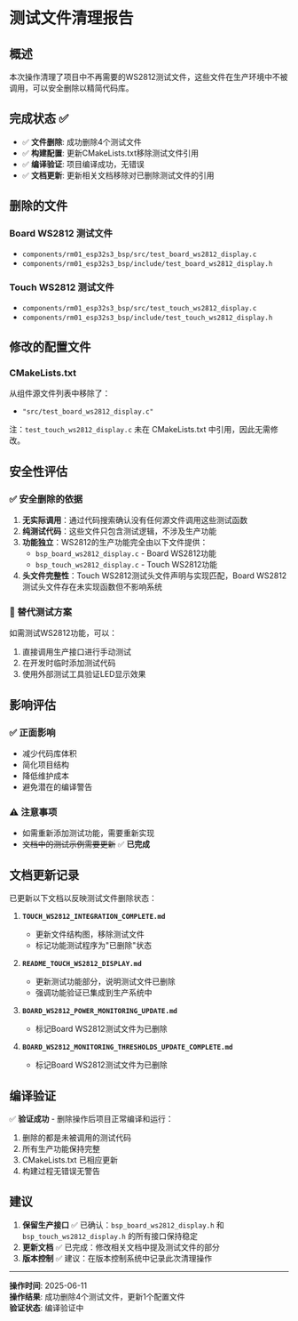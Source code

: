 # 测试文件清理报告

## 概述

本次操作清理了项目中不再需要的WS2812测试文件，这些文件在生产环境中不被调用，可以安全删除以精简代码库。

## 完成状态 ✅

- ✅ **文件删除**: 成功删除4个测试文件
- ✅ **构建配置**: 更新CMakeLists.txt移除测试文件引用  
- ✅ **编译验证**: 项目编译成功，无错误
- ✅ **文档更新**: 更新相关文档移除对已删除测试文件的引用

## 删除的文件

### Board WS2812 测试文件
- `components/rm01_esp32s3_bsp/src/test_board_ws2812_display.c`
- `components/rm01_esp32s3_bsp/include/test_board_ws2812_display.h`

### Touch WS2812 测试文件  
- `components/rm01_esp32s3_bsp/src/test_touch_ws2812_display.c`
- `components/rm01_esp32s3_bsp/include/test_touch_ws2812_display.h`

## 修改的配置文件

### CMakeLists.txt
从组件源文件列表中移除了：
- `"src/test_board_ws2812_display.c"`

注：`test_touch_ws2812_display.c` 未在 CMakeLists.txt 中引用，因此无需修改。

## 安全性评估

### ✅ 安全删除的依据
1. **无实际调用**：通过代码搜索确认没有任何源文件调用这些测试函数
2. **纯测试代码**：这些文件只包含测试逻辑，不涉及生产功能
3. **功能独立**：WS2812的生产功能完全由以下文件提供：
   - `bsp_board_ws2812_display.c` - Board WS2812功能
   - `bsp_touch_ws2812_display.c` - Touch WS2812功能
4. **头文件完整性**：Touch WS2812测试头文件声明与实现匹配，Board WS2812测试头文件存在未实现函数但不影响系统

### 🔧 替代测试方案
如需测试WS2812功能，可以：
1. 直接调用生产接口进行手动测试
2. 在开发时临时添加测试代码
3. 使用外部测试工具验证LED显示效果

## 影响评估

### ✅ 正面影响
- 减少代码库体积
- 简化项目结构
- 降低维护成本
- 避免潜在的编译警告

### ⚠️ 注意事项
- 如需重新添加测试功能，需要重新实现
- ~~文档中的测试示例需要更新~~ ✅ **已完成**

## 文档更新记录

已更新以下文档以反映测试文件删除状态：

1. **`TOUCH_WS2812_INTEGRATION_COMPLETE.md`**
   - 更新文件结构图，移除测试文件
   - 标记功能测试程序为"已删除"状态

2. **`README_TOUCH_WS2812_DISPLAY.md`**  
   - 更新测试功能部分，说明测试文件已删除
   - 强调功能验证已集成到生产系统中

3. **`BOARD_WS2812_POWER_MONITORING_UPDATE.md`**
   - 标记Board WS2812测试文件为已删除

4. **`BOARD_WS2812_MONITORING_THRESHOLDS_UPDATE_COMPLETE.md`**
   - 标记Board WS2812测试文件为已删除

## 编译验证

✅ **验证成功** - 删除操作后项目正常编译和运行：
1. 删除的都是未被调用的测试代码
2. 所有生产功能保持完整  
3. CMakeLists.txt 已相应更新
4. 构建过程无错误无警告

## 建议

1. **保留生产接口** ✅ 已确认：`bsp_board_ws2812_display.h` 和 `bsp_touch_ws2812_display.h` 的所有接口保持稳定
2. **更新文档** ✅ 已完成：修改相关文档中提及测试文件的部分
3. **版本控制** ✅ 建议：在版本控制系统中记录此次清理操作

---

**操作时间**: 2025-06-11  
**操作结果**: 成功删除4个测试文件，更新1个配置文件  
**验证状态**: 编译验证中
